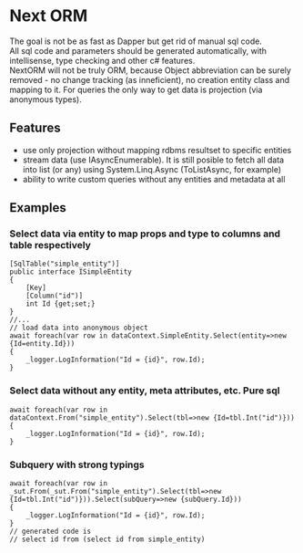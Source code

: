 # Next ORM
The goal is not be as fast as Dapper but get rid of manual sql code.\
All sql code and parameters should be generated automatically, with intellisense, type checking and other c# features.\
NextORM will not be truly ORM, because Object abbreviation can be surely removed - no change tracking (as inneficient), no creation entity class and mapping to it. For queries the only way to get data is projection (via anonymous types). 
## Features
* use only projection without mapping rdbms resultset to specific entities
* stream data (use IAsyncEnumerable). It is still posible to fetch all data into list (or any) using System.Linq.Async (ToListAsync, for example)
* ability to write custom queries without any entities and metadata at all 
## Examples
### Select data via entity to map props and type to columns and table respectively
    [SqlTable("simple_entity")]
    public interface ISimpleEntity
    {
        [Key]
        [Column("id")]
        int Id {get;set;}
    }
    //...
    // load data into anonymous object
    await foreach(var row in dataContext.SimpleEntity.Select(entity=>new {Id=entity.Id}))
    {
        _logger.LogInformation("Id = {id}", row.Id);
    }
### Select data without any entity, meta attributes, etc. Pure sql
    await foreach(var row in dataContext.From("simple_entity").Select(tbl=>new {Id=tbl.Int("id")}))
    {
        _logger.LogInformation("Id = {id}", row.Id);
    }
### Subquery with strong typings
    await foreach(var row in _sut.From(_sut.From("simple_entity").Select(tbl=>new {Id=tbl.Int("id")})).Select(subQuery=>new {subQuery.Id}))
    {
        _logger.LogInformation("Id = {id}", row.Id);
    }
    // generated code is 
    // select id from (select id from simple_entity)